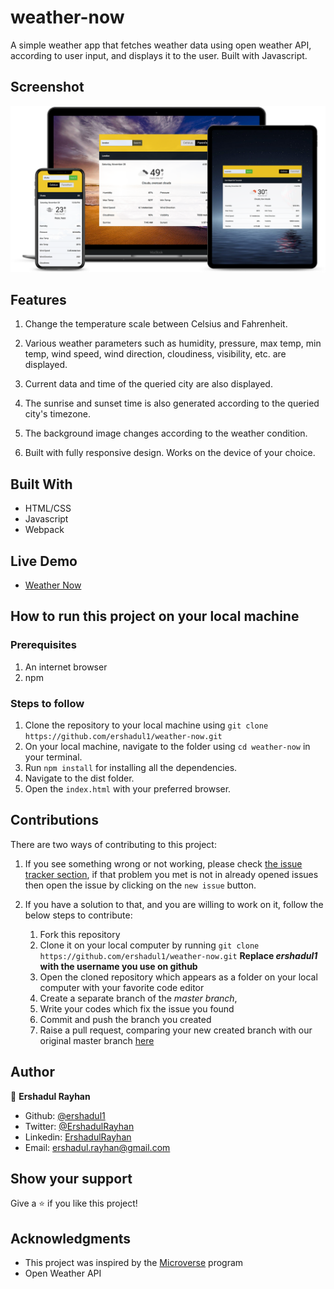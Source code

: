 # weather-now
A simple weather app that fetches weather data using open weather API,
 according to user input, and displays it to the user. Built with Javascript.


## Screenshot

![](./src/screenshot/screenshot.png)


## Features 

1. Change the temperature scale between Celsius and Fahrenheit.

1. Various weather parameters such as humidity, pressure, max temp, min temp, wind speed, wind direction, cloudiness, 
visibility, etc. are displayed.

1. Current data and time of the queried city are also displayed.

1. The sunrise and sunset time is also generated according to the queried city's timezone.

1. The background image changes according to the weather condition.

1. Built with fully responsive design. Works on the device of your choice.

## Built With

- HTML/CSS
- Javascript
- Webpack

## Live Demo

- [Weather Now](https://rawcdn.githack.com/ershadul1/weather-now/6edea1253685d76a311e44a5cd68afb817ee44ed/dist/index.html)

## How to run this project on your local machine

### Prerequisites
1. An internet browser
1. npm

   
### Steps to follow
1. Clone the repository to your local machine using `git clone https://github.com/ershadul1/weather-now.git`
1. On your local machine, navigate to the folder using `cd weather-now` in your terminal.
1. Run `npm install` for installing all the dependencies.
1. Navigate to the dist folder.
1. Open the `index.html` with your preferred browser.


## Contributions

  There are two ways of contributing to this project:

1.  If you see something wrong or not working, please check [the issue tracker section](https://github.com/ershadul1/weather-now/issues), if that problem you met is not in already opened issues then open the issue by clicking on the `new issue` button.

2.  If you have a solution to that, and you are willing to work on it, follow the below steps to contribute:
    1.  Fork this repository
    1.  Clone it on your local computer by running `git clone https://github.com/ershadul1/weather-now.git` __Replace *ershadul1* with the username you use on github__
    1.  Open the cloned repository which appears as a folder on your local computer with your favorite code editor
    1.  Create a separate branch of the *master branch*,
    1.  Write your codes which fix the issue you found
    1.  Commit and push the branch you created
    1.  Raise a pull request, comparing your new created branch with our original master branch [here](https://github.com/ershadul1/weather-now)

## Author 

👤 **Ershadul Rayhan**

- Github: [@ershadul1](https://github.com/ershadul1)
- Twitter: [@ErshadulRayhan](https://twitter.com/ErshadulRayhan)
- Linkedin: [ErshadulRayhan](https://www.linkedin.com/in/ershadulrayhan/)
- Email:  ershadul.rayhan@gmail.com


## Show your support

Give a ⭐️ if you like this project!

## Acknowledgments
- This project was inspired by the [Microverse](https:www.microverse.org) program
- Open Weather API